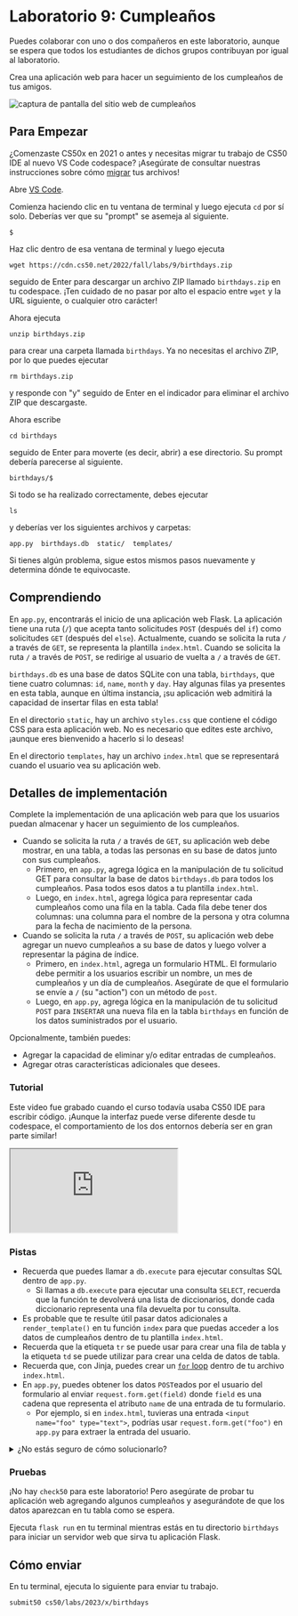 # Laboratorio 9: Cumpleaños

<div class="alert" data-alert="warning" role="alert"><p>Puedes colaborar con uno o dos compañeros en este laboratorio, aunque se espera que todos los estudiantes de dichos grupos contribuyan por igual al laboratorio.</p></div>

Crea una aplicación web para hacer un seguimiento de los cumpleaños de tus amigos.

![captura de pantalla del sitio web de cumpleaños](https://cs50.harvard.edu/x/2023/labs/9/birthdays.png)

## Para Empezar


<div class="alert" data-alert="primary" role="alert"><p>¿Comenzaste CS50x en 2021 o antes y necesitas migrar tu trabajo de CS50 IDE al nuevo VS Code codespace? ¡Asegúrate de consultar nuestras instrucciones sobre cómo <a href="../../new/">migrar</a> tus archivos!</p></div>

Abre [VS Code](https://code.cs50.io/).

Comienza haciendo clic en tu ventana de terminal y luego ejecuta `cd` por sí solo. Deberías ver que su "prompt" se asemeja al siguiente.

    $

Haz clic dentro de esa ventana de terminal y luego ejecuta

    wget https://cdn.cs50.net/2022/fall/labs/9/birthdays.zip

seguido de Enter para descargar un archivo ZIP llamado `birthdays.zip` en tu codespace. ¡Ten cuidado de no pasar por alto el espacio entre `wget` y la URL siguiente, o cualquier otro carácter!

Ahora ejecuta

    unzip birthdays.zip

para crear una carpeta llamada `birthdays`. Ya no necesitas el archivo ZIP, por lo que puedes ejecutar

    rm birthdays.zip

y responde con "y" seguido de Enter en el indicador para eliminar el archivo ZIP que descargaste.

Ahora escribe

    cd birthdays

seguido de Enter para moverte (es decir, abrir) a ese directorio. Su prompt debería parecerse al siguiente.

    birthdays/$

Si todo se ha realizado correctamente, debes ejecutar

    ls

y deberías ver los siguientes archivos y carpetas:

    app.py  birthdays.db  static/  templates/

Si tienes algún problema, sigue estos mismos pasos nuevamente y determina dónde te equivocaste.

## Comprendiendo

En `app.py`, encontrarás el inicio de una aplicación web Flask. La aplicación tiene una ruta (`/`) que acepta tanto solicitudes `POST` (después del `if`) como solicitudes `GET` (después del `else`). Actualmente, cuando se solicita la ruta `/` a través de `GET`, se representa la plantilla `index.html`. Cuando se solicita la ruta `/` a través de `POST`, se redirige al usuario de vuelta a `/` a través de `GET`.

`birthdays.db` es una base de datos SQLite con una tabla, `birthdays`, que tiene cuatro columnas: `id`, `name`, `month` y `day`. Hay algunas filas ya presentes en esta tabla, aunque en última instancia, ¡su aplicación web admitirá la capacidad de insertar filas en esta tabla!

En el directorio `static`, hay un archivo `styles.css` que contiene el código CSS para esta aplicación web. No es necesario que edites este archivo, ¡aunque eres bienvenido a hacerlo si lo deseas!

En el directorio `templates`, hay un archivo `index.html` que se representará cuando el usuario vea su aplicación web.

## Detalles de implementación

Complete la implementación de una aplicación web para que los usuarios puedan almacenar y hacer un seguimiento de los cumpleaños.

- Cuando se solicita la ruta `/` a través de `GET`, su aplicación web debe mostrar, en una tabla, a todas las personas en su base de datos junto con sus cumpleaños.
  - Primero, en `app.py`, agrega lógica en la manipulación de tu solicitud GET para consultar la base de datos `birthdays.db` para todos los cumpleaños. Pasa todos esos datos a tu plantilla `index.html`.
  - Luego, en `index.html`, agrega lógica para representar cada cumpleaños como una fila en la tabla. Cada fila debe tener dos columnas: una columna para el nombre de la persona y otra columna para la fecha de nacimiento de la persona.
- Cuando se solicita la ruta `/` a través de `POST`, su aplicación web debe agregar un nuevo cumpleaños a su base de datos y luego volver a representar la página de índice.
  - Primero, en `index.html`, agrega un formulario HTML. El formulario debe permitir a los usuarios escribir un nombre, un mes de cumpleaños y un día de cumpleaños. Asegúrate de que el formulario se envíe a `/` (su "action") con un método de `post`.
  - Luego, en `app.py`, agrega lógica en la manipulación de tu solicitud `POST` para `INSERTAR` una nueva fila en la tabla `birthdays` en función de los datos suministrados por el usuario.

Opcionalmente, también puedes:

- Agregar la capacidad de eliminar y/o editar entradas de cumpleaños.
- Agregar otras características adicionales que desees.

### Tutorial

<div class="alert" data-alert="primary" role="alert"><p>Este video fue grabado cuando el curso todavía usaba CS50 IDE para escribir código. ¡Aunque la interfaz puede verse diferente desde tu codespace, el comportamiento de los dos entornos debería ser en gran parte similar!</p></div>

<iframe allow="accelerometer; autoplay; encrypted-media; gyroscope; picture-in-picture" allowfullscreen="" class="border" data-video="" src="https://video.cs50.io/HXwvj8x1Fcs"></iframe>


### Pistas

- Recuerda que puedes llamar a `db.execute` para ejecutar consultas SQL dentro de `app.py`.
  - Si llamas a `db.execute` para ejecutar una consulta `SELECT`, recuerda que la función te devolverá una lista de diccionarios, donde cada diccionario representa una fila devuelta por tu consulta.
- Es probable que te resulte útil pasar datos adicionales a `render_template()` en tu función `index` para que puedas acceder a los datos de cumpleaños dentro de tu plantilla `index.html`.
- Recuerda que la etiqueta `tr` se puede usar para crear una fila de tabla y la etiqueta `td` se puede utilizar para crear una celda de datos de tabla.
- Recuerda que, con Jinja, puedes crear un [`for` loop](https://jinja.palletsprojects.com/en/2.11.x/templates/#for) dentro de tu archivo `index.html`.
- En `app.py`, puedes obtener los datos `POST`eados por el usuario del formulario al enviar `request.form.get(field)` donde `field` es una cadena que representa el atributo `name` de una entrada de tu formulario.
  - Por ejemplo, si en `index.html`, tuvieras una entrada `<input name="foo" type="text">`, podrías usar `request.form.get("foo")` en `app.py` para extraer la entrada del usuario.

<details><summary>¿No estás seguro de cómo solucionarlo?</summary><iframe allow="accelerometer; autoplay; encrypted-media; gyroscope; picture-in-picture" allowfullscreen="" class="border" data-video="" src="https://video.cs50.io/lVwv4o8vmvI"></iframe></details>


### Pruebas

¡No hay `check50` para este laboratorio! Pero asegúrate de probar tu aplicación web agregando algunos cumpleaños y asegurándote de que los datos aparezcan en tu tabla como se espera.

Ejecuta `flask run` en tu terminal mientras estás en tu directorio `birthdays` para iniciar un servidor web que sirva tu aplicación Flask.

## Cómo enviar

En tu terminal, ejecuta lo siguiente para enviar tu trabajo.

    submit50 cs50/labs/2023/x/birthdays